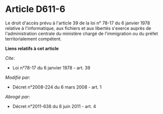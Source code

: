 # Article D611-6

Le droit d'accès prévu à l'article 39 de la loi n° 78-17 du 6 janvier 1978 relative à l'informatique, aux fichiers et aux
libertés s'exerce auprès de l'administration centrale du ministère chargé de l'immigration ou du préfet territorialement
compétent.

**Liens relatifs à cet article**

_Cite_:

  - Loi n°78-17 du 6 janvier 1978 - art. 39

_Modifié par_:

  - Décret n°2008-224 du 6 mars 2008 - art. 1

_Abrogé par_:

  - Décret n°2011-638 du 8 juin 2011 - art. 4
